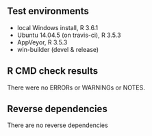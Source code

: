 ## Test environments

* local Windows install, R 3.6.1
* Ubuntu 14.04.5 (on travis-ci), R 3.5.3
* AppVeyor, R 3.5.3
* win-builder (devel & release)

## R CMD check results

There were no ERRORs or WARNINGs or NOTES.


## Reverse dependencies

There are no reverse dependencies

